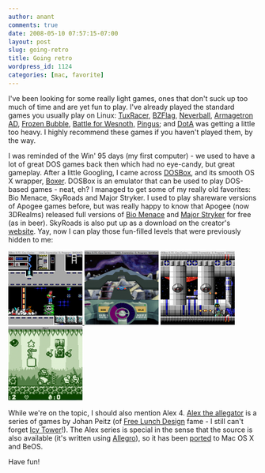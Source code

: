 ```yaml
---
author: anant
comments: true
date: 2008-05-10 07:57:15-07:00
layout: post
slug: going-retro
title: Going retro
wordpress_id: 1124
categories: [mac, favorite]
---
```


I've been looking for some really light games, ones that don't suck up too much of time and are yet fun to play. I've already played the standard games you usually play on Linux: [TuxRacer](http://replay.waybackmachine.org/20080603015642/http://tuxracer.sourceforge.net/), [BZFlag](http://replay.waybackmachine.org/20080603015642/http://bzflag.org/), [Neverball](http://replay.waybackmachine.org/20080603015642/http://icculus.org/neverball/), [Armagetron AD](http://replay.waybackmachine.org/20080603015642/http://www.armagetronad.net/), [Frozen Bubble](http://replay.waybackmachine.org/20080603015642/http://www.frozen-bubble.org/), [Battle for Wesnoth,](http://replay.waybackmachine.org/20080603015642/http://www.wesnoth.org/) [Pingus](http://replay.waybackmachine.org/20080603015642/http://pingus.seul.org/); and [DotA](http://replay.waybackmachine.org/20080603015642/http://en.wikipedia.org/wiki/Defense_of_the_Ancients) was getting a little too heavy. I highly recommend these games if you haven't played them, by the way.

I was reminded of the Win' 95 days (my first computer) - we used to have a lot of great DOS games back then which had no eye-candy, but great gameplay. After a little Googling, I came across [DOSBox](http://replay.waybackmachine.org/20080603015642/http://www.dosbox.com/), and its smooth OS X wrapper, [Boxer](http://replay.waybackmachine.org/20080603015642/http://boxer.washboardabs.net/). DOSBox is an emulator that can be used to play DOS-based games - neat, eh? I managed to get some of my really old favorites: Bio Menace, SkyRoads and Major Stryker. I used to play shareware versions of Apogee games before, but was really happy to know that Apogee (now 3DRealms) released full versions of [Bio Menace](http://replay.waybackmachine.org/20080603015642/http://www.3drealms.com/menace/) and [Major Stryker](http://replay.waybackmachine.org/20080603015642/http://www.3drealms.com/stryker/) for free (as in beer). SkyRoads is also put up as a download on the creator's [website](http://replay.waybackmachine.org/20080603015642/http://www.bluemoon.ee/history/skyroads/). Yay, now I can play those fun-filled levels that were previously hidden to me:

[![Bio Menace running in DOSBox](/images/2008/bmenace-150x150.png) ](/images/2008/bmenace.png)[![SkyRoads on DOSBox](/images/2008/skyroads-150x150.png)](/images/2008/skyroads.png) [![Major Stryker on DOSBox](/images/2008/stryker-150x150.png) ](/images/2008/stryker.png)[![Alex 4](/images/2008/alex4-150x150.png)](/images/2008/alex4.png)

While we're on the topic, I should also mention Alex 4. [Alex the allegator](http://replay.waybackmachine.org/20080603015642/http://allegator.sourceforge.net/) is a series of games by Johan Peitz (of [Free Lunch Design](http://replay.waybackmachine.org/20080603015642/http://www.freelunchdesign.com/) fame - I still can't forget [Icy Tower](http://replay.waybackmachine.org/20080603015642/http://www.freelunchdesign.com/games.php?id=6)!). The Alex series is special in the sense that the source is also available (it's written using [Allegro](http://replay.waybackmachine.org/20080603015642/http://www.talula.demon.co.uk/allegro/)), so it has been [ported](http://replay.waybackmachine.org/20080603015642/http://sourceforge.net/project/showfiles.php?group_id=71135&package_id=71358) to Mac OS X and BeOS.

Have fun!
